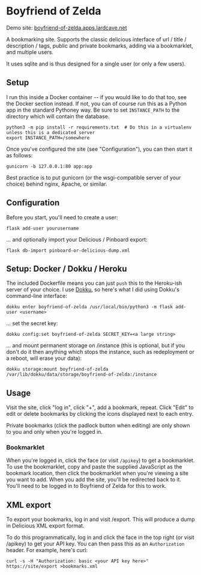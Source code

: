 Boyfriend of Zelda
==================

Demo site: [boyfriend-of-zelda.apps.lardcave.net](https://boyfriend-of-zelda.apps.lardcave.net)

A bookmarking site. Supports the classic delicious interface of url / title / description / tags, public and private
bookmarks, adding via a bookmarklet, and multiple users.

It uses sqlite and is thus designed for a single user (or only a few users).

Setup
-----
I run this inside a Docker container -- if you would like to do that too, see the Docker section instead.
If not, you can of course run this as a Python app in the standard Pythoney way. Be sure to set `INSTANCE_PATH` to the
directory which will contain the database.

    python3 -m pip install -r requirements.txt  # Do this in a virtualenv unless this is a dedicated server
	export INSTANCE_PATH=/somewhere

Once you've configured the site (see "Configuration"), you can then start it as follows:

	gunicorn -b 127.0.0.1:80 app:app

Best practice is to put gunicorn (or the wsgi-compatible server of your choice) behind nginx, Apache, or similar.

Configuration
-------------
Before you start, you'll need to create a user:

	flask add-user yourusername

... and optionally import your Delicious / Pinboard export:

	flask db-import pinboard-or-delicious-dump.xml

Setup: Docker / Dokku / Heroku
------------------------------
The included Dockerfile means you can just `push` this to the Heroku-ish server of your choice. I use [Dokku](https://dokku.com/), so here's what I did using Dokku's command-line interface:

    dokku enter boyfriend-of-zelda /usr/local/bin/python3 -m flask add-user <username>

... set the secret key:

	dokku config:set boyfriend-of-zelda SECRET_KEY=<a large string>

... and mount permanent storage on /instance (this is optional, but if you don't do it then anything which stops the
instance, such as redeployment or a reboot, will erase your data):

	dokku storage:mount boyfriend-of-zelda /var/lib/dokku/data/storage/boyfriend-of-zelda:/instance

Usage
-----
Visit the site, click "log in", click "+", add a bookmark, repeat. Click "Edit" to edit or delete bookmarks by clicking
the icons displayed next to each entry.

Private bookmarks (click the padlock button when editing) are only shown to you and only when you're logged in.

### Bookmarklet

When you're logged in, click the face (or visit `/apikey`) to get a bookmarklet. To use the bookmarklet, copy and paste
the supplied JavaScript as the bookmark location, then click the bookmarklet when you're viewing a site you want to add.
When you add the site, you'll be redirected back to it.  You'll need to be logged in to Boyfriend of Zelda for this to
work.

XML export
----------
To export your bookmarks, log in and visit /export. This will produce a dump in Delicious XML export format. 

To do this programmatically, log in and click the face in the top right (or visit /apikey) to get your API key. You can
then pass this as an `Authorization` header. For example, here's curl:

    curl -s -H "Authorization: basic <your API key here>" https://site/export >bookmarks.xml
